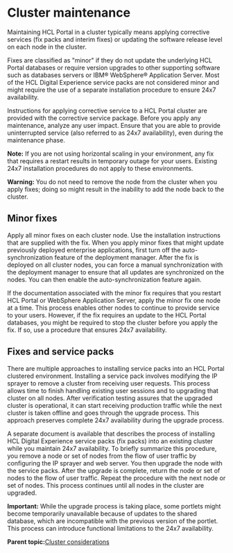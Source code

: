# Cluster maintenance 

Maintaining HCL Portal in a cluster typically means applying corrective services \(fix packs and interim fixes\) or updating the software release level on each node in the cluster.

Fixes are classified as "minor" if they do not update the underlying HCL Portal databases or require version upgrades to other supporting software such as databases servers or IBM® WebSphere® Application Server. Most of the HCL Digital Experience service packs are not considered minor and might require the use of a separate installation procedure to ensure 24x7 availability.

Instructions for applying corrective service to a HCL Portal cluster are provided with the corrective service package. Before you apply any maintenance, analyze any user impact. Ensure that you are able to provide uninterrupted service \(also referred to as 24x7 availability\), even during the maintenance phase.

**Note:** If you are not using horizontal scaling in your environment, any fix that requires a restart results in temporary outage for your users. Existing 24x7 installation procedures do not apply to these environments.

**Warning:** You do not need to remove the node from the cluster when you apply fixes; doing so might result in the inability to add the node back to the cluster.

## Minor fixes

Apply all minor fixes on each cluster node. Use the installation instructions that are supplied with the fix. When you apply minor fixes that might update previously deployed enterprise applications, first turn off the auto-synchronization feature of the deployment manager. After the fix is deployed on all cluster nodes, you can force a manual synchronization with the deployment manager to ensure that all updates are synchronized on the nodes. You can then enable the auto-synchronization feature again.

If the documentation associated with the minor fix requires that you restart HCL Portal or WebSphere Application Server, apply the minor fix one node at a time. This process enables other nodes to continue to provide service to your users. However, if the fix requires an update to the HCL Portal databases, you might be required to stop the cluster before you apply the fix. If so, use a procedure that ensures 24x7 availability.

## Fixes and service packs

There are multiple approaches to installing service packs into an HCL Portal clustered environment. Installing a service pack involves modifying the IP sprayer to remove a cluster from receiving user requests. This process allows time to finish handling existing user sessions and to upgrading that cluster on all nodes. After verification testing assures that the upgraded cluster is operational, it can start receiving production traffic while the next cluster is taken offline and goes through the upgrade process. This approach preserves complete 24x7 availability during the upgrade process.

A separate document is available that describes the process of installing HCL Digital Experience service packs \(fix packs\) into an existing cluster while you maintain 24x7 availability. To briefly summarize this procedure, you remove a node or set of nodes from the flow of user traffic by configuring the IP sprayer and web server. You then upgrade the node with the service packs. After the upgrade is complete, return the node or set of nodes to the flow of user traffic. Repeat the procedure with the next node or set of nodes. This process continues until all nodes in the cluster are upgraded.

**Important:** While the upgrade process is taking place, some portlets might become temporarily unavailable because of updates to the shared database, which are incompatible with the previous version of the portlet. This process can introduce functional limitations to the 24x7 availability.

**Parent topic:**[Cluster considerations ](../plan/plan_clus_ovr.md)

